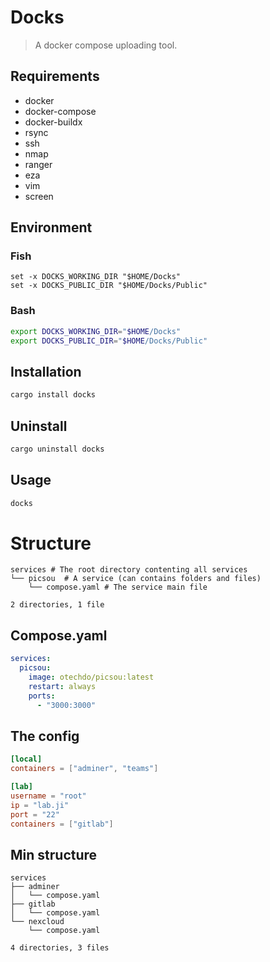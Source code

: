 # Docks

> A docker compose uploading tool.

## Requirements

- docker
- docker-compose
- docker-buildx
- rsync
- ssh
- nmap
- ranger
- eza
- vim
- screen

## Environment

### Fish

```shell
set -x DOCKS_WORKING_DIR "$HOME/Docks"
set -x DOCKS_PUBLIC_DIR "$HOME/Docks/Public"
```

### Bash

```bash
export DOCKS_WORKING_DIR="$HOME/Docks"
export DOCKS_PUBLIC_DIR="$HOME/Docks/Public"

```

## Installation

```bash
cargo install docks
```

## Uninstall

```bash
cargo uninstall docks
```

## Usage

```bash
docks
```

# Structure

```text
services # The root directory contenting all services
└── picsou  # A service (can contains folders and files) 
    └── compose.yaml # The service main file

2 directories, 1 file
```

## Compose.yaml

```yaml
services:
  picsou:
    image: otechdo/picsou:latest
    restart: always
    ports:
      - "3000:3000"
```

## The config

```toml
[local]
containers = ["adminer", "teams"]

[lab]
username = "root"
ip = "lab.ji"
port = "22"
containers = ["gitlab"]
```

## Min structure

```text
services
├── adminer
│   └── compose.yaml
├── gitlab
│   └── compose.yaml
└── nexcloud
    └── compose.yaml

4 directories, 3 files
```

